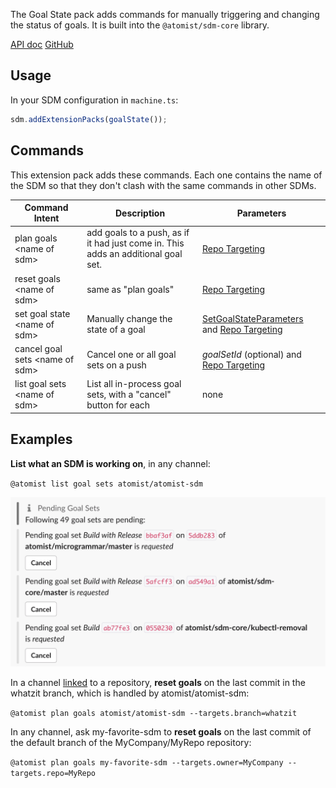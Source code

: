 The Goal State pack adds commands for manually triggering and changing the status
of goals. It is built into the `@atomist/sdm-core` library.

[API doc](https://atomist.github.io/sdm-core/modules/_pack_goal_state_goalstate_.html#goalstate)
[GitHub](https://github.com/atomist/sdm-core)

## Usage

In your SDM configuration in `machine.ts`:

```typescript
sdm.addExtensionPacks(goalState());
```

## Commands

This extension pack adds these commands. Each one contains the name of the SDM
so that they don't clash with the same commands in other SDMs.

| Command Intent | Description | Parameters |
|----------------|-------------|---------|
| plan goals \<name of sdm> | add goals to a push, as if it had just come in. This adds an additional goal set. | [Repo Targeting][] |
| reset goals \<name of sdm> | same as "plan goals" | [Repo Targeting][] |
| set goal state \<name of sdm> | Manually change the state of a goal | [SetGoalStateParameters][apidoc-sgsp] and [Repo Targeting][] |
| cancel goal sets \<name of sdm> | Cancel one or all goal sets on a push | *goalSetId* (optional) and [Repo Targeting][] |
| list goal sets \<name of sdm> | List all in-process goal sets, with a "cancel" button for each | none |

## Examples

**List what an SDM is working on**, in any channel:

`@atomist list goal sets atomist/atomist-sdm`

![list of goal sets](img/list-goal-sets.png)

In a channel [linked](../user/lifecycle.md#linked-channels) to a repository, **reset goals** on the last commit in the whatzit branch, which is handled by atomist/atomist-sdm:

`@atomist plan goals atomist/atomist-sdm --targets.branch=whatzit`

In any channel, ask my-favorite-sdm to **reset goals** on the
last commit of the default branch of the MyCompany/MyRepo repository:

`@atomist plan goals my-favorite-sdm --targets.owner=MyCompany --targets.repo=MyRepo`

[Repo Targeting]: ../developer/repo-targeting-params.md

[apidoc-sgsp]: https://atomist.github.io/sdm-core/classes/_pack_goal_state_setgoalstate_.setgoalstateparameters.html (API doc for SetGoalStateParameters)

[apidoc-core]: https://atomist.github.io/sdm-core (APIdoc for sdm-core)